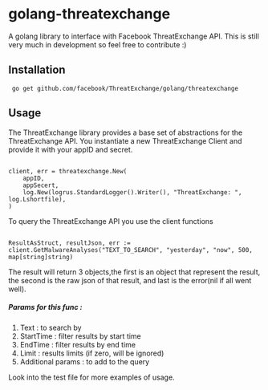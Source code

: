 # golang-threatexchange

A golang library to interface with Facebook ThreatExchange API. This is still very much in development so feel free to contribute :)

## Installation
``` go get github.com/facebook/ThreatExchange/golang/threatexchange```

## Usage

The ThreatExchange library provides a base set of abstractions for the ThreatExchange API. You instantiate a new ThreatExchange Client and provide it with your appID and secret.

```golang

client, err = threatexchange.New(
	appID,
	appSecert,
	log.New(logrus.StandardLogger().Writer(), "ThreatExchange: ", log.Lshortfile),
)

```
To query the ThreatExchange API you use the client functions

```golang

ResultAsStruct, resultJson, err := client.GetMalwareAnalyses("TEXT_TO_SEARCH", "yesterday", "now", 500, map[string]string)
```

The result will return 3 objects,the first is an object that represent the result,
the second is the raw json of that result, and last is the error(nil if all went well).

##### Params for this func :

1. Text : to search by
2. StartTime : filter results by start time
3. EndTime : filter results by end time
4. Limit : results limits (if zero, will be ignored)
5. Additional params : to add to the query

Look into the test file for more examples of usage.
